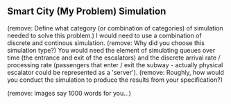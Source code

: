 ## Smart City (My Problem) Simulation

(remove: Define what category  (or combination of categories) of simulation needed to solve this problem.)
I would need to use a combination of discrete and continous simulation.
(remove: Why did you choose this simulation type?)
You would need the element of simulating queues over time (the entrance and exit of the escalators) and the discrete arrival rate / processing rate (passengers that enter / exit the subway - actually physical escalator could be represented as a 'server').
(remove: Roughly, how would you conduct the simulation to produce the results from your specification?)

(remove: images say 1000 words for you...)
